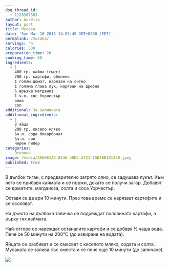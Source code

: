 ```yaml
---
dsq_thread_id:
  - 1128307583
author: Aurelia
layout: post
title: Мусака
date: 'Sun Mar 10 2013 14:07:45 GMT+0200 (EET)'
permalink: /musaka/
servings: '4'
calories: 530
preparation_time: 20
cooking_time: 60
ingredients:
  - |
    400 гр. кайма (смес)
    700 гр. картофи, обелени
    1 голям домат, нарязан на ситно
    1 голяма глава лук, нарязан на дребно
    ½ връзка магданоз
    1 ч.л. сос Уорчестър
    олио
    сол
additional: За заливката
additional_ingredients:
  - |
    2 яйца
    200 гр. кисело мляко
    ½ч.л. сода бикарбонат
    ½ч.л. сол
    черен пипер
categories:
  - Основни
image: /media/A66661AD-8446-40D4-A721-15D4BB1D133B.jpeg
published: true
---
```

В дълбок тиган, с предварително загрято олио, се задушава лукът. Към него се прибавя каймата и се пържи, докато се получи загар. Добавят се доматите, магданоза, солта и соса Уорчестър.

Оставя се да ври 10 минути. През това време се нарязват картофите и се осоляват.
  
На дъното на дълбока тавичка се подреждат половината картофи, а върху тях каймата.

Най-отгоре се нареждат останалите картофи и се добавя ½ чаша вода. Пече се 50 минути на 200°С (до извиране на водата).
  
Яйцата се разбиват и се смесват с киселото мляко, содата и солта. Мусаката се залива със сместа и се пече още 10 минути (до запичане).

<img src="/media/EB6454EE-F0BC-4C5C-A2FE-D1CCF6AB3FFD.jpeg"/>
